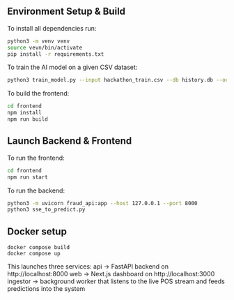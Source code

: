 ## Environment Setup & Build

To install all dependencies run:
```bash
python3 -m venv venv
source vevn/bin/activate
pip install -r requirements.txt
``` 

To train the AI model on a given CSV dataset:
```bash
python3 train_model.py --input hackathon_train.csv --db history.db --output-model model.pkl --features features.json
```

To build the frontend:
```bash
cd frontend
npm install
npm run build
```

## Launch Backend & Frontend

To run the frontend:
```bash
cd frontend
npm run start
```

To run the backend:
```bash
python3 -m uvicorn fraud_api:app --host 127.0.0.1 --port 8000
python3 sse_to_predict.py
```
## Docker setup
```
docker compose build
docker compose up
```
This launches three services:
api → FastAPI backend on http://localhost:8000
web → Next.js dashboard on http://localhost:3000
ingestor → background worker that listens to the live POS stream and feeds predictions into the system
